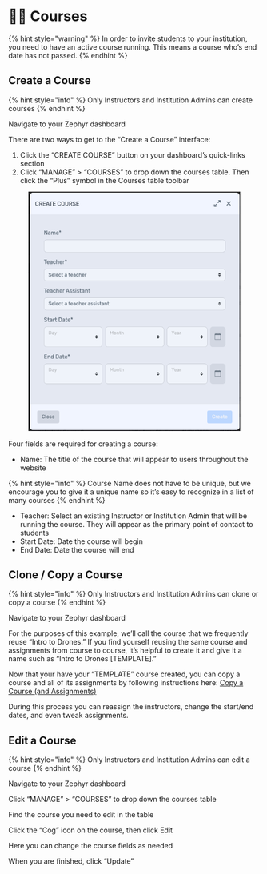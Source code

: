 # 🧑‍🎓 Courses

{% hint style="warning" %}
In order to invite students to your institution, you need to have an active course running. This means a course who’s end date has not passed.
{% endhint %}

## Create a Course

{% hint style="info" %}
Only Instructors and Institution Admins can create courses
{% endhint %}

Navigate to your Zephyr dashboard

There are two ways to get to the “Create a Course” interface:

1. Click the “CREATE COURSE” button on your dashboard’s quick-links section
2. Click “MANAGE” > “COURSES” to drop down the courses table. Then click the “Plus” symbol in the Courses table toolbar

<figure><img src="../.gitbook/assets/image (182).png" alt=""><figcaption></figcaption></figure>

Four fields are required for creating a course:

* Name: The title of the course that will appear to users throughout the website

{% hint style="info" %}
Course Name does not have to be unique, but we encourage you to give it a unique name so it’s easy to recognize in a list of many courses
{% endhint %}

* Teacher: Select an existing Instructor or Institution Admin that will be running the course. They will appear as the primary point of contact to students
* Start Date: Date the course will begin
* End Date: Date the course will end

## Clone / Copy a Course

{% hint style="info" %}
Only Instructors and Institution Admins can clone or copy a course
{% endhint %}

Navigate to your Zephyr dashboard

For the purposes of this example, we’ll call the course that we frequently reuse “Intro to Drones.” If you find yourself reusing the same course and assignments from course to course, it’s helpful to create it and give it a name such as “Intro to Drones \[TEMPLATE].”

Now that your have your “TEMPLATE” course created, you can copy a course and all of its assignments by following instructions here: [Copy a Course (and Assignments)](https://littlearms.atlassian.net/wiki/spaces/ZW/pages/2430664707)

During this process you can reassign the instructors, change the start/end dates, and even tweak assignments.

## Edit a Course

{% hint style="info" %}
Only Instructors and Institution Admins can edit a course
{% endhint %}

Navigate to your Zephyr dashboard

Click “MANAGE” > “COURSES” to drop down the courses table

Find the course you need to edit in the table

Click the “Cog” icon on the course, then click Edit

Here you can change the course fields as needed

When you are finished, click “Update”
